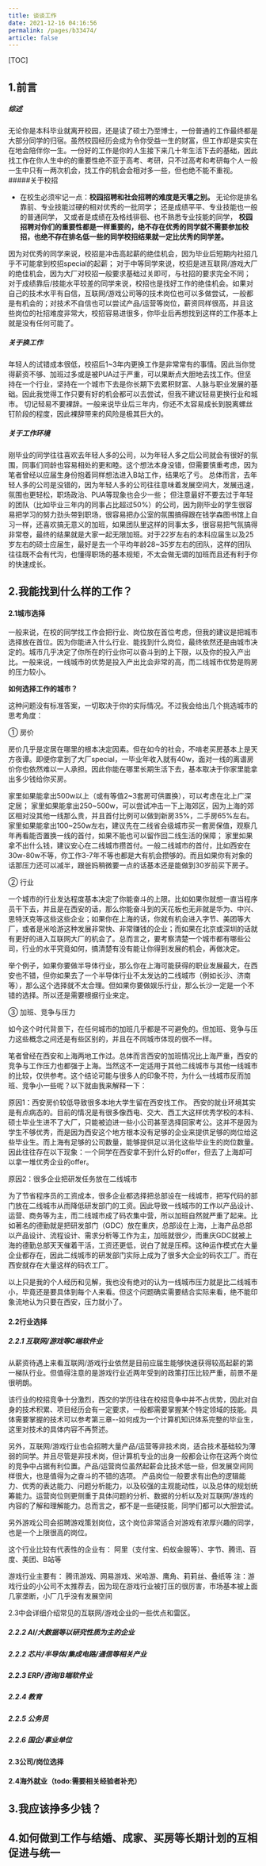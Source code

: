 ```yaml
---
title: 谈谈工作
date: 2021-12-16 04:16:56
permalink: /pages/b33474/
article: false
---
```

[TOC]

## 1.前言
##### 综述
无论你是本科毕业就离开校园，还是读了硕士乃至博士，一份普通的工作最终都是大部分同学的归宿。虽然校园经历会成为令你受益一生的财富，但工作却是实实在在地会陪伴你一生。一份好的工作是你的人生接下来几十年生活下去的基础，因此找工作在你人生中的的重要性绝不亚于高考、考研，只不过高考和考研每个人一般一生中只有一两次机会，找工作的机会会相对多一些，但也绝不能不重视。
#####关于校招
- 在校生必须牢记一点：**校园招聘和社会招聘的难度是天壤之别。**
无论你是排名靠前、专业技能过硬的相对优秀的一批同学；
还是成绩平平、专业技能也一般的普通同学，
又或者是成绩在及格线徘徊、也不熟悉专业技能的同学，
**校园招聘对你们的重要性都是一样重要的，绝不存在优秀的同学就不需要参加校招，也绝不存在排名低一些的同学校招结果就一定比优秀的同学差。**

因为对优秀的同学来说，校招是冲击高起薪的绝佳机会，因为毕业后短期内社招几乎不可能拿到校招special的起薪；
对于中等同学来说，校招是进互联网/游戏大厂的绝佳机会，因为大厂对校招一般要求基础过关即可，与社招的要求完全不同；
对于成绩靠后/技能水平较差的同学来说，校招也是找好工作的绝佳机会。如果对自己的技术水平有自信，互联网/游戏公司等的技术岗位也可以多做尝试，一般都是有机会的；对技术不自信也可以尝试产品/运营等岗位，薪资同样很高，并且这些岗位的社招难度非常大，校招容易进很多，你毕业后再想找到这样的工作基本上就是没有任何可能了。

##### 关于换工作
年轻人的试错成本很低，校招后1~3年内更换工作是非常常有的事情。因此当你觉得薪资不够、加班过多或是被PUA过于严重，可以果断点大胆地去找工作。但坚持在一个行业，坚持在一个城市下去是你长期下去累积财富、人脉与职业发展的基础。因此我觉得工作只要有好的机会都可以去尝试，但我不建议轻易更换行业和城市。
切记轻易不要裸辞。一般来说毕业后三年内，你还不太容易成长到脱离螺丝钉阶段的程度，因此裸辞带来的风险是极其巨大的。

##### 关于工作环境
刚毕业的同学往往喜欢去年轻人多的公司，以为年轻人多之后公司就会有很好的氛围，同事们同龄也容易相处的更和睦。这个想法本身没错，但需要慎重考虑，因为笔者曾经以应届生身份抱着同样想法进入B站工作，结果吃了亏。
总体而言，去年轻人多的公司是没错的，因为年轻人多的公司往往意味着发展空间大，发展迅速，氛围也更轻松，职场政治、PUA等现象也会少一些；
但注意最好不要去过于年轻的团队（比如毕业三年内的同事占比超过50%）的公司，因为刚毕业的学生很容易把学习的努力劲头带到职场，很容易把办公室的氛围搞得跟在钱学森图书馆上自习一样，还喜欢搞无意义的加班，如果团队里这样的同事太多，很容易把气氛搞得非常卷，最终的结果就是大家一起无限加班。对于22岁左右的本科应届生以及25岁左右的硕士应届生，最好是去一个平均年龄28~35岁左右的团队，这样的团队往往既不会有代沟，也懂得职场的基本规矩，不太会做无谓的加班而且还有利于你的快速成长。

## 2.我能找到什么样的工作？

#### 2.1城市选择
一般来说，在校的同学找工作会把行业、岗位放在首位考虑，但我的建议是把城市选择放在首位。因为你能进入什么行业、能找到什么岗位，最终依然还是由城市决定的。城市几乎决定了你所在的行业你可以奋斗到的上下限，以及你的投入产出比。一般来说，一线城市的优势是投入产出比会非常的高，而二线城市优势是购房的压力较小。

**如何选择工作的城市？**

这种问题没有标准答案，一切取决于你的实际情况。不过我会给出几个挑选城市的思考角度：

① 房价

房价几乎是定居在哪里的根本决定因素。但在如今的社会，不啃老买房基本上是天方夜谭。即便你拿到了大厂special，一毕业年收入就有40w，面对一线的离谱房价你也依然难以一人承担。因此你能在哪里长期生活下去，基本取决于你家里能拿出多少钱给你买房。

家里如果能拿出500w以上（或有等值2~3套房可供置换），可以考虑在北上广深定居；
家里如果能拿出250~500w，可以尝试冲击一下上海郊区，因为上海的郊区相对没其他一线那么贵，并且首付比例可以做到新房35%，二手房65%左右。
家里如果能拿出100~250w左右，建议先在二线省会级城市买一套房保值，观察几年再看能否置换一线的首付，如果不能也可以留作回二线生活的保障；
家里如果拿不出什么钱，建议安心在二线城市攒首付。一般二线城市的首付，比如西安在30w-80w不等，你工作3-7年不等也都是大有机会攒够的。而且如果你有对象的话那压力还可以减半，跟爸妈稍微要一点的话基本还是能做到30岁前买下房子。

② 行业

一个城市的行业发达程度基本决定了你能奋斗的上限。比如如果你就想一直当程序员干下去，并且是在西安的话，那么你能奋斗到的天花板也无非就是华为、中兴、思特沃克等这些这些企业；如果你在上海的话，你就有机会进入字节、美团等大厂，或者是米哈游这种发展非常快、非常赚钱的企业；而如果在北京或深圳的话就有更好的进入互联网大厂的机会了。总而言之，要考察清楚一个城市都有哪些公司，行业的水平究竟如何，搞清楚有没有能让你得到发展的机会，再做决定。

举个例子，如果你要做半导体行业，那么你在上海可能获得的职业发展最大，在西安也不错，但你如果去了一个半导体行业不太发达的二线城市（例如长沙、济南等），那么这个选择就不太合理。但如果你要做娱乐行业，那么长沙一定是一个不错的选择。所以还是需要根据行业来定。

③ 加班、竞争与压力

如今这个时代背景下，在任何城市的加班几乎都是不可避免的。但加班、竞争与压力这些概念之间还是有些区别的，并且在不同城市体现的很不一样。

笔者曾经在西安和上海两地工作过。总体而言西安的加班情况比上海严重，西安的竞争与工作压力也都强于上海。当然这不一定适用于其他二线城市与其他一线城市的比较，仅供参考。这个结论可能与很多人的印象不符，为什么一线城市反而加班、竞争小一些呢？以下就由我来解释一下：

原因1：西安房价较低导致很多本地大学生留在西安找工作。
西安的就业环境其实是有点病态的。目前的情况是有很多像西电、交大、西工大这样优秀学校的本科、硕士毕业生进不了大厂，只能被迫进一些小公司甚至选择回家考公。这并不是因为学生不够优秀，而是因为西安这个地方根本没有足够的企业来提供足够的岗位给这些毕业生。而上海有足够的公司数量，能够提供足以消化这些毕业生的岗位数量。因此往往存在以下现象：一个同学在西安拿不到什么好的offer，但去了上海却可以拿一堆优秀企业的offer。

原因2：很多企业把研发任务放在二线城市

为了节省程序员的工资成本，很多企业都选择把总部设在一线城市，把写代码的部门放在二线城市从而降低研发部门的工资。因此导致一线城市的工作以产品设计、运营、商务等为主，而二线城市成了码农集中营，所以加班自然就严重了起来。比如著名的德勤就是把研发部门（GDC）放在重庆，总部设在上海，上海产品总部以产品设计、流程设计、需求分析等工作为主，加班就很少，而重庆GDC就被上海的德勤总部天天催着干活，工资还更低，说白了就是压榨。这种运作模式在大量企业都存在，因此二线城市的研发部门实际上成为了很多大企业的码农工厂。而在西安就存在大量这样的码农工厂。

以上只是我的个人经历和见解，我也没有绝对的认为一线城市压力就是比二线城市小，毕竟还是要具体到每个人来看。但这个问题确实需要结合实际来看，绝不能印象流地认为只要在西安，压力就小了。

#### 2.2行业选择

##### 2.2.1 互联网/游戏等C端软件业
从薪资待遇上来看互联网/游戏行业依然是目前应届生能够快速获得较高起薪的第一梯队行业。但值得注意的是游戏行业近两年受到的政策打压比较严重，前景不是很明朗。

该行业的校招竞争十分激烈，西交的学历往往在校招竞争中并不占优势，因此对自身的技术积累、项目经历会有一定要求，一般都需要掌握某个特定领域的技能。具体需要掌握的技术可以参考第三章--如何成为一个计算机知识体系完整的毕业生，这里对技术的具体内容不再赘述。

另外，互联网/游戏行业也会招聘大量产品/运营等非技术岗，适合技术基础较为薄弱的同学。并且尽管是非技术岗，但计算机专业的出身一般都会让你在这两个岗位的竞争中占据有利位置。产品/运营岗位虽然起薪会比技术低一些，但发展空间同样很大，也是值得为之奋斗的不错的选项。
产品岗位一般要求有出色的逻辑能力、优秀的表达能力、问题分析能力，以及较强的主观能动性，以及总体的规划统筹能力。运营岗位则更侧重于具体问题的分析、数据的分析以及对互联网/游戏的内容的了解和理解能力。总而言之，都不是一些硬技能，同学们都可以大胆尝试。

另外游戏公司会招聘游戏策划岗位，这个岗位非常适合对游戏有浓厚兴趣的同学，也是一个上限很高的岗位。

这个行业比较有代表性的企业有：
阿里（支付宝、蚂蚁金服等）、字节、腾讯、百度、美团、B站等

游戏行业主要有：
腾讯游戏、网易游戏、米哈游、鹰角、莉莉丝、叠纸等
注：游戏行业的小公司不太推荐去，因为现在游戏行业被打压的很厉害，市场基本被上面几家垄断，小厂几乎没有发展空间

2.3中会详细介绍常见的互联网/游戏企业的一些优点和雷区。

##### 2.2.2 AI/大数据等以研究性质为主的企业
##### 2.2.2 芯片/半导体/集成电路/通信等相关产业
##### 2.2.3 ERP/咨询/B端软件业
##### 2.2.4 教育
##### 2.2.5 公务员
##### 2.2.6 国企/事业单位
#####
#### 2.3公司/岗位选择
#### 2.4海外就业（todo:需要相关经验者补充）
## 3.我应该挣多少钱？
## 4.如何做到工作与结婚、成家、买房等长期计划的互相促进与统一